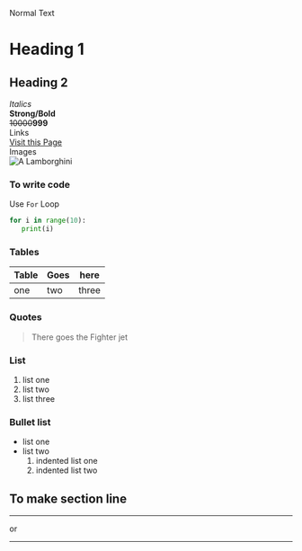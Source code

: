 Normal Text
# Heading 1
## Heading 2
_Italics_ <br>
**Strong/Bold** <br>
~~10000~~**999** <br>
Links<br>
[Visit this Page](https://github.com/Sohail-8-ansari/Guide-for-Markdown-files/edit/main/Guide.md "To visit this page.")<br>
Images<br>
![A Lamborghini](https://images.pexels.com/photos/18398374/pexels-photo-18398374/free-photo-of-a-lamborghini-aventador-on-the-street.jpeg "The wonder car.")<br>
### To write code <br>
Use `For` Loop
``` python
for i in range(10):
   print(i)
```
### Tables<br>
| Table| Goes| here|
| ---|---|---|
|one | two | three|

### Quotes
>There goes the Fighter jet
### List
1. list one
2. list two
3. list three
### Bullet list
- list one
- list two
   1. indented list one
   2. indented list two
## To make section line
---
or
***
